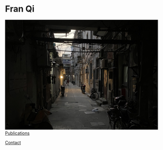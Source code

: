 
# Fran Qi

![Person walking down a sunset lit alley](./assets/FQbackgroundalley.jpg)
[Publications](./Publications.md)

[Contact](./Contact.md)
